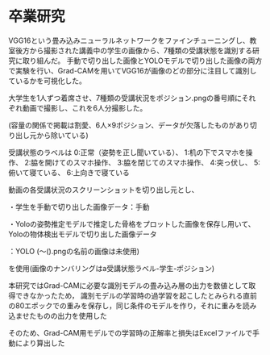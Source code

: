 # 卒業研究
VGG16という畳み込みニューラルネットワークをファインチューニングし、教室後方から撮影された講義中の学生の画像から、7種類の受講状態を識別する研究に取り組んだ。
手動で切り出した画像とYOLOモデルで切り出した画像の両方で実験を行い、Grad-CAMを用いてVGG16が画像のどの部分に注目して識別しているかを可視化した。

大学生を1人ずつ着席させ、7種類の受講状況をポジション.pngの番号順にそれぞれ動画で撮影し、これを6人分撮影した。

(容量の関係で掲載は割愛、6人×9ポジション、データが欠落したものがあり切り出し元から除いている)

受講状態のラベルは
  0:正常（姿勢を正し聞いている）、
  1:机の下でスマホを操作、
  2:脇を開けてのスマホ操作、
  3:脇を閉じてのスマホ操作、
  4:突っ伏し、
  5:俯いて寝ている、
  6:上向きで寝ている
  
動画の各受講状況のスクリーンショットを切り出し元とし、

・学生を手動で切り出した画像データ：手動

・Yoloの姿勢推定モデルで推定した骨格をプロットした画像を保存し用いて、Yoloの物体検出モデルで切り出した画像データ

：YOLO (～().pngの名前の画像は未使用)

を使用(画像のナンバリングはa受講状態ラベル-学生-ポジション)

本研究ではGrad-CAMに必要な識別モデルの畳み込み層の出力を数値として取得できなかったため，
識別モデルの学習時の過学習を起こしたとみられる直前の80エポックでの重みを保存し，同じ条件のモデルを作り，それに重みを読み込ませたものの出力を使用した

そのため、Grad-CAM用モデルでの学習時の正解率と損失はExcelファイルで手動により算出した
